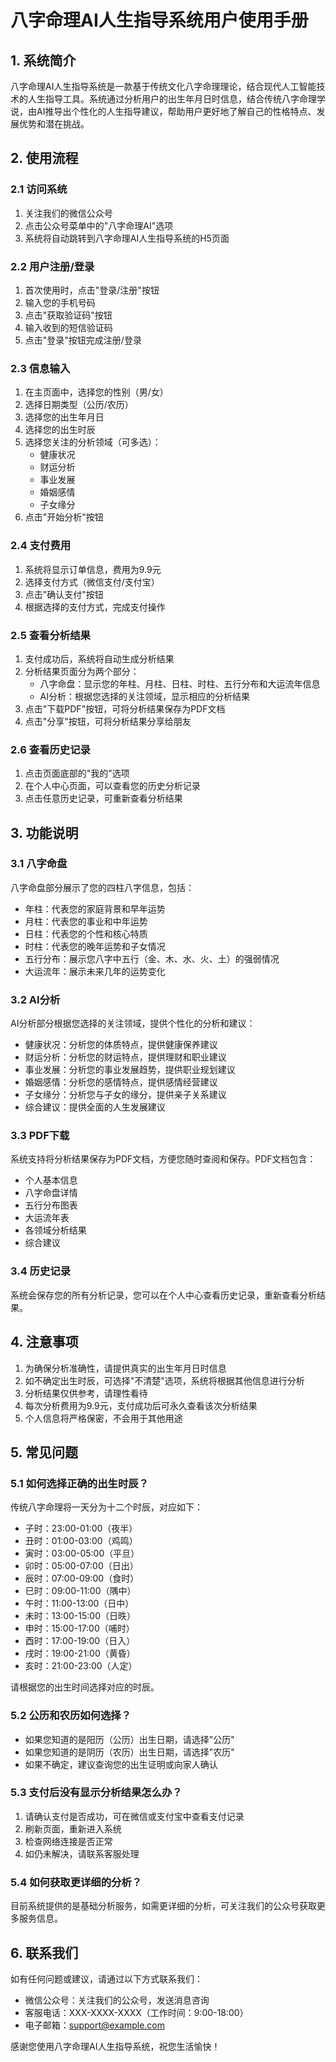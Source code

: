 # 八字命理AI人生指导系统用户使用手册

## 1. 系统简介

八字命理AI人生指导系统是一款基于传统文化八字命理理论，结合现代人工智能技术的人生指导工具。系统通过分析用户的出生年月日时信息，结合传统八字命理学说，由AI推导出个性化的人生指导建议，帮助用户更好地了解自己的性格特点、发展优势和潜在挑战。

## 2. 使用流程

### 2.1 访问系统

1. 关注我们的微信公众号
2. 点击公众号菜单中的"八字命理AI"选项
3. 系统将自动跳转到八字命理AI人生指导系统的H5页面

### 2.2 用户注册/登录

1. 首次使用时，点击"登录/注册"按钮
2. 输入您的手机号码
3. 点击"获取验证码"按钮
4. 输入收到的短信验证码
5. 点击"登录"按钮完成注册/登录

### 2.3 信息输入

1. 在主页面中，选择您的性别（男/女）
2. 选择日期类型（公历/农历）
3. 选择您的出生年月日
4. 选择您的出生时辰
5. 选择您关注的分析领域（可多选）：
   - 健康状况
   - 财运分析
   - 事业发展
   - 婚姻感情
   - 子女缘分
6. 点击"开始分析"按钮

### 2.4 支付费用

1. 系统将显示订单信息，费用为9.9元
2. 选择支付方式（微信支付/支付宝）
3. 点击"确认支付"按钮
4. 根据选择的支付方式，完成支付操作

### 2.5 查看分析结果

1. 支付成功后，系统将自动生成分析结果
2. 分析结果页面分为两个部分：
   - 八字命盘：显示您的年柱、月柱、日柱、时柱、五行分布和大运流年信息
   - AI分析：根据您选择的关注领域，显示相应的分析结果
3. 点击"下载PDF"按钮，可将分析结果保存为PDF文档
4. 点击"分享"按钮，可将分析结果分享给朋友

### 2.6 查看历史记录

1. 点击页面底部的"我的"选项
2. 在个人中心页面，可以查看您的历史分析记录
3. 点击任意历史记录，可重新查看分析结果

## 3. 功能说明

### 3.1 八字命盘

八字命盘部分展示了您的四柱八字信息，包括：

- 年柱：代表您的家庭背景和早年运势
- 月柱：代表您的事业和中年运势
- 日柱：代表您的个性和核心特质
- 时柱：代表您的晚年运势和子女情况
- 五行分布：展示您八字中五行（金、木、水、火、土）的强弱情况
- 大运流年：展示未来几年的运势变化

### 3.2 AI分析

AI分析部分根据您选择的关注领域，提供个性化的分析和建议：

- 健康状况：分析您的体质特点，提供健康保养建议
- 财运分析：分析您的财运特点，提供理财和职业建议
- 事业发展：分析您的事业发展趋势，提供职业规划建议
- 婚姻感情：分析您的感情特点，提供感情经营建议
- 子女缘分：分析您与子女的缘分，提供亲子关系建议
- 综合建议：提供全面的人生发展建议

### 3.3 PDF下载

系统支持将分析结果保存为PDF文档，方便您随时查阅和保存。PDF文档包含：

- 个人基本信息
- 八字命盘详情
- 五行分布图表
- 大运流年表
- 各领域分析结果
- 综合建议

### 3.4 历史记录

系统会保存您的所有分析记录，您可以在个人中心查看历史记录，重新查看分析结果。

## 4. 注意事项

1. 为确保分析准确性，请提供真实的出生年月日时信息
2. 如不确定出生时辰，可选择"不清楚"选项，系统将根据其他信息进行分析
3. 分析结果仅供参考，请理性看待
4. 每次分析费用为9.9元，支付成功后可永久查看该次分析结果
5. 个人信息将严格保密，不会用于其他用途

## 5. 常见问题

### 5.1 如何选择正确的出生时辰？

传统八字命理将一天分为十二个时辰，对应如下：

- 子时：23:00-01:00（夜半）
- 丑时：01:00-03:00（鸡鸣）
- 寅时：03:00-05:00（平旦）
- 卯时：05:00-07:00（日出）
- 辰时：07:00-09:00（食时）
- 巳时：09:00-11:00（隅中）
- 午时：11:00-13:00（日中）
- 未时：13:00-15:00（日昳）
- 申时：15:00-17:00（哺时）
- 酉时：17:00-19:00（日入）
- 戌时：19:00-21:00（黄昏）
- 亥时：21:00-23:00（人定）

请根据您的出生时间选择对应的时辰。

### 5.2 公历和农历如何选择？

- 如果您知道的是阳历（公历）出生日期，请选择"公历"
- 如果您知道的是阴历（农历）出生日期，请选择"农历"
- 如果不确定，建议查询您的出生证明或向家人确认

### 5.3 支付后没有显示分析结果怎么办？

1. 请确认支付是否成功，可在微信或支付宝中查看支付记录
2. 刷新页面，重新进入系统
3. 检查网络连接是否正常
4. 如仍未解决，请联系客服处理

### 5.4 如何获取更详细的分析？

目前系统提供的是基础分析服务，如需更详细的分析，可关注我们的公众号获取更多服务信息。

## 6. 联系我们

如有任何问题或建议，请通过以下方式联系我们：

- 微信公众号：关注我们的公众号，发送消息咨询
- 客服电话：XXX-XXXX-XXXX（工作时间：9:00-18:00）
- 电子邮箱：support@example.com

感谢您使用八字命理AI人生指导系统，祝您生活愉快！
